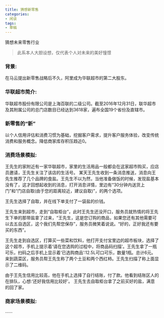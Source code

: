 ```yaml
---
title: 猜想新零售
categories:
- 闲谈
tags:
- 草稿
---
```

猜想未来零售行业
<!-- more -->

> 此系本人大胆设想，仅代表个人对未来的美好憧憬

### 背景:
在马云提出新零售战略后不久，阿里成为华联超市的第二大股东。

### 华联超市简介:
华联超市股份有限公司是上海百联的二级公司。截至2016年12月31日，联华超市及其附属公司的总门店数目已经达到3618家，遍布全国19个省份及直辖市。

### 新零售的“新”
以个人信用评估和消费习惯为基础，挖掘客户需求，提升客户服务体验，改变传统消费和服务概念。降低商家库存积压趋近0。

### 消费场景模拟:
王先生的家附近有一家华联超市，家里的生活用品一般都会在这家超市购买，应店员邀请，王先生关注了该店的生活号。
某天王先生收到一条消息推送，消息向王先生推荐了几个品牌的食盐。王先生不以为然，当他准备做饭的时候，发现盐基本没有了，这才回想起收到的消息，打开消息详情，里边有“30分钟内送货上门”和“门店自取(由于您的距离较近，建议自取)”，的两个选项。

王先生选择了自取，并在线下单支付了一袋盐的价钱。

王先生来到超市，走到“自取柜台”，此时王先生还没开口，服务员就热情的将王先生下单的那带盐拿了过来，“王先生，这是您订购的商品，如果您还有其他需要可以去五自选区，这个我们先帮您保存”，服务员微笑着说说。“好的，正好我还有要买的东西”。

王先生走到自选区，打算买一些菜和饮料，他打开支付宝里边的超市板块，选择了这个超市，手机上提示着‘请在您选购的过程中，将商品码扫描’。王先生拿了一瓶可乐，扫码之后手机上显示着‘已选购商品’:12.5L可口可乐，数量1瓶。总计6元。来到蔬菜区，服务员帮王先生称了两个土豆和两个西红柿。王先生扫描了称上面显示了二维码。

由于王先生信用比较高，他在手机上选择了自行结账，付了款。他看到结账区人的在排队，心想:‘还好我信用比较好’。
王先生去自取柜台拿了之前买好的盐，满意的回了家。

### 商家场景模拟:
······